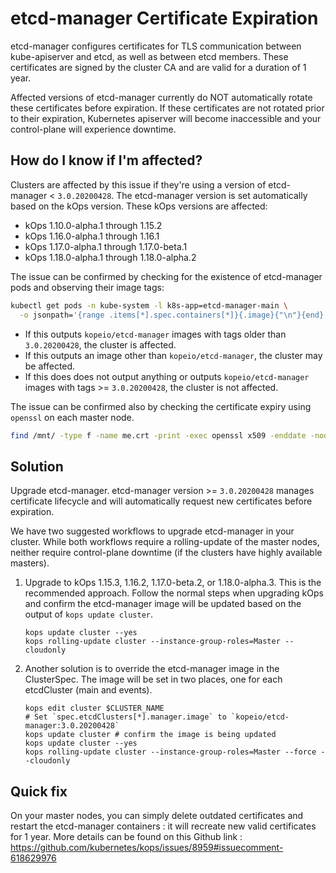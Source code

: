 # etcd-manager Certificate Expiration

etcd-manager configures certificates for TLS communication between kube-apiserver and etcd, as well as between etcd members.
These certificates are signed by the cluster CA and are valid for a duration of 1 year.

Affected versions of etcd-manager currently do NOT automatically rotate these certificates before expiration.
If these certificates are not rotated prior to their expiration, Kubernetes apiserver will become inaccessible and your control-plane will experience downtime.

## How do I know if I'm affected?

Clusters are affected by this issue if they're using a version of etcd-manager < `3.0.20200428`.
The etcd-manager version is set automatically based on the kOps version.
These kOps versions are affected:

* kOps 1.10.0-alpha.1 through 1.15.2
* kOps 1.16.0-alpha.1 through 1.16.1
* kOps 1.17.0-alpha.1 through 1.17.0-beta.1
* kOps 1.18.0-alpha.1 through 1.18.0-alpha.2

The issue can be confirmed by checking for the existence of etcd-manager pods and observing their image tags:

```bash
kubectl get pods -n kube-system -l k8s-app=etcd-manager-main \
  -o jsonpath='{range .items[*].spec.containers[*]}{.image}{"\n"}{end}'
```

* If this outputs `kopeio/etcd-manager` images with tags older than `3.0.20200428`, the cluster is affected.
* If this outputs an image other than `kopeio/etcd-manager`, the cluster may be affected.
* If this does does not output anything or outputs `kopeio/etcd-manager` images with tags >= `3.0.20200428`, the cluster is not affected.

The issue can be confirmed also by checking the certificate expiry using `openssl` on each master node.

```bash
find /mnt/ -type f -name me.crt -print -exec openssl x509 -enddate -noout -in {} \;
```

## Solution

Upgrade etcd-manager. etcd-manager version >= `3.0.20200428` manages certificate lifecycle and will automatically request new certificates before expiration.

We have two suggested workflows to upgrade etcd-manager in your cluster. While both workflows require a rolling-update of the master nodes, neither require control-plane downtime (if the clusters have highly available masters).

1. Upgrade to kOps 1.15.3, 1.16.2, 1.17.0-beta.2, or 1.18.0-alpha.3.
   This is the recommended approach.
   Follow the normal steps when upgrading kOps and confirm the etcd-manager image will be updated based on the output of `kops update cluster`.
   ```
   kops update cluster --yes
   kops rolling-update cluster --instance-group-roles=Master --cloudonly
   ```
2. Another solution is to override the etcd-manager image in the ClusterSpec.
   The image will be set in two places, one for each etcdCluster (main and events).
   ```
   kops edit cluster $CLUSTER_NAME
   # Set `spec.etcdClusters[*].manager.image` to `kopeio/etcd-manager:3.0.20200428`
   kops update cluster # confirm the image is being updated
   kops update cluster --yes
   kops rolling-update cluster --instance-group-roles=Master --force --cloudonly
   ```

## Quick fix

On your master nodes, you can simply delete outdated certificates and restart the etcd-manager containers : it will recreate new valid certificates for 1 year. More details can be found on this Github link : https://github.com/kubernetes/kops/issues/8959#issuecomment-618629976
